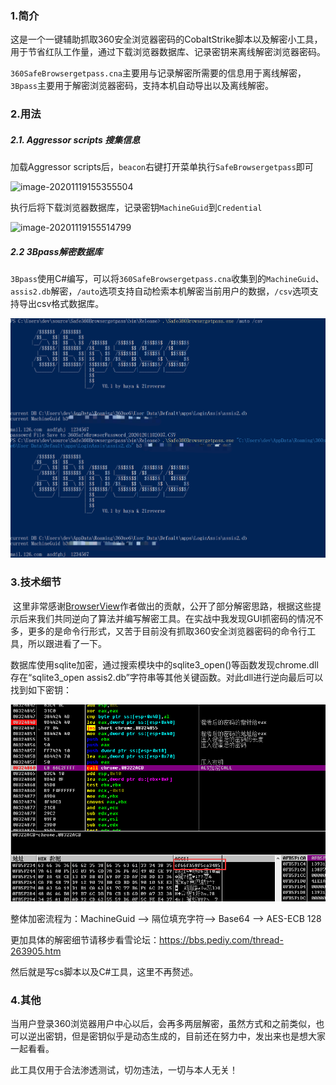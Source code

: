 ### 1.简介

​	这是一个一键辅助抓取360安全浏览器密码的CobaltStrike脚本以及解密小工具，用于节省红队工作量，通过下载浏览器数据库、记录密钥来离线解密浏览器密码。

​	`360SafeBrowsergetpass.cna`主要用与记录解密所需要的信息用于离线解密，`3Bpass`主要用于解密浏览器密码，支持本机自动导出以及离线解密。



### 2.用法

##### 2.1. Aggressor scripts 搜集信息

加载Aggressor scripts后，`beacon`右键打开菜单执行`SafeBrowsergetpass`即可

![image-20201119155355504](README.assets/image-20201119155355504.png)

执行后将下载浏览器数据库，记录密钥`MachineGuid`到`Credential`

![image-20201119155514799](README.assets/image-20201119155514799.png)



##### 2.2 3Bpass解密数据库

`3Bpass`使用C#编写，可以将`360SafeBrowsergetpass.cna`收集到的`MachineGuid`、`assis2.db`解密，`/auto`选项支持自动检索本机解密当前用户的数据，`/csv`选项支持导出csv格式数据库。

![image-20201201115107666](README.assets/image-20201201115107666.png)





### 3.技术细节

​	这里非常感谢[BrowserView](http://www.liulanqicode.com/)作者做出的贡献，公开了部分解密思路，根据这些提示后来我们共同逆向了算法并编写解密工具。在实战中我发现GUI抓密码的情况不多，更多的是命令行形式，又苦于目前没有抓取360安全浏览器密码的命令行工具，所以跟进看了一下。

​	数据库使用sqlite加密，通过搜索模块中的sqlite3_open()等函数发现chrome.dll存在“sqlite3_open assis2.db”字符串等其他关键函数。对此dll进行逆向最后可以找到如下密钥：

![image-20201201141528255](README.assets/image-20201201141528255.png)

整体加密流程为：MachineGuid --> 隔位填充字符--> Base64 --> AES-ECB 128

更加具体的解密细节请移步看雪论坛：https://bbs.pediy.com/thread-263905.htm

然后就是写cs脚本以及C#工具，这里不再赘述。



### 4.其他

当用户登录360浏览器用户中心以后，会再多两层解密，虽然方式和之前类似，也可以逆出密钥，但是密钥似乎是动态生成的，目前还在努力中，发出来也是想大家一起看看。

此工具仅用于合法渗透测试，切勿违法，一切与本人无关！
